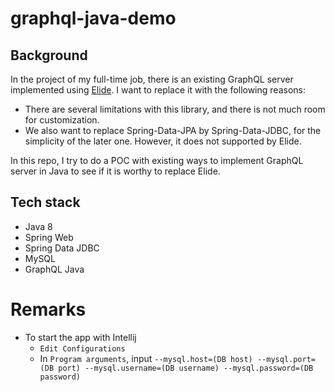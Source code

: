 # graphql-java-demo

## Background

In the project of my full-time job, there is an existing GraphQL server implemented using [Elide](https://github.com/yahoo/elide). 
I want to replace it with the following reasons:

* There are several limitations with this library, and there is not much room for customization.
* We also want to replace Spring-Data-JPA by Spring-Data-JDBC, for the simplicity of the later one. However, it does not supported by Elide.

In this repo, I try to do a POC with existing ways to implement GraphQL server in Java to see if it is worthy to replace Elide.

## Tech stack

* Java 8
* Spring Web
* Spring Data JDBC
* MySQL
* GraphQL Java

# Remarks

* To start the app with Intellij
    * `Edit Configurations`
    * In `Program arguments`, input `--mysql.host=(DB host) --mysql.port=(DB port) --mysql.username=(DB username) --mysql.password=(DB password)`